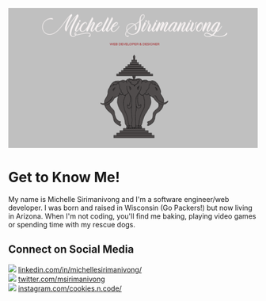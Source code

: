 <!--
**MicheSi/MicheSi** is a ✨ _special_ ✨ repository because its `README.md` (this file) appears on your GitHub profile.

Here are some ideas to get you started:

- 🔭 I’m currently working on ...
- 🌱 I’m currently learning ...
- 👯 I’m looking to collaborate on ...
- 🤔 I’m looking for help with ...
- 💬 Ask me about ...
- 📫 How to reach me: ...
- 😄 Pronouns: ...
- ⚡ Fun fact: ...
-->
[![Header](https://github.com/MicheSi/MicheSi/raw/master/header.png)](https://michellesirimanivong.com)

# Get to Know Me!

My name is Michelle Sirimanivong and I'm a software engineer/web developer. I was born and raised in Wisconsin (Go Packers!) but now living in Arizona. When I'm not coding, you'll find me baking, playing video games or spending time with my rescue dogs.  

## Connect on Social Media
<img src="https://img.icons8.com/color/24/000000/linkedin.png"/> [linkedin.com/in/michellesirimanivong/](linkedin.com/in/michellesirimanivong/)  
<img src="https://img.icons8.com/color/24/000000/twitter.png"/> [twitter.com/msirimanivong](twitter.com/msirimanivong)  
<img src="https://img.icons8.com/color/24/000000/instagram-new.png"/> [instagram.com/cookies.n.code/](instagram.com/cookies.n.code/)